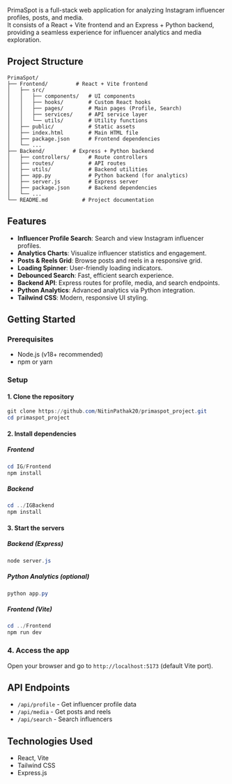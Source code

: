 PrimaSpot is a full-stack web application for analyzing Instagram influencer profiles, posts, and media.  
It consists of a React + Vite frontend and an Express + Python backend, providing a seamless experience for influencer analytics and media exploration.

## Project Structure

```
PrimaSpot/
├── Frontend/         # React + Vite frontend
│   ├── src/
│   │   ├── components/   # UI components
│   │   ├── hooks/        # Custom React hooks
│   │   ├── pages/        # Main pages (Profile, Search)
│   │   ├── services/     # API service layer
│   │   └── utils/        # Utility functions
│   ├── public/           # Static assets
│   ├── index.html        # Main HTML file
│   ├── package.json      # Frontend dependencies
│   └── ...
├── Backend/         # Express + Python backend
│   ├── controllers/      # Route controllers
│   ├── routes/           # API routes
│   ├── utils/            # Backend utilities
│   ├── app.py            # Python backend (for analytics)
│   ├── server.js         # Express server
│   ├── package.json      # Backend dependencies
│   └── ...
└── README.md           # Project documentation
```

## Features

- **Influencer Profile Search**: Search and view Instagram influencer profiles.
- **Analytics Charts**: Visualize influencer statistics and engagement.
- **Posts & Reels Grid**: Browse posts and reels in a responsive grid.
- **Loading Spinner**: User-friendly loading indicators.
- **Debounced Search**: Fast, efficient search experience.
- **Backend API**: Express routes for profile, media, and search endpoints.
- **Python Analytics**: Advanced analytics via Python integration.
- **Tailwind CSS**: Modern, responsive UI styling.

## Getting Started

### Prerequisites
- Node.js (v18+ recommended)
- npm or yarn

### Setup

#### 1. Clone the repository
```powershell
git clone https://github.com/NitinPathak20/primaspot_project.git
cd primaspot_project
```

#### 2. Install dependencies
##### Frontend
```powershell
cd IG/Frontend
npm install
```
##### Backend
```powershell
cd ../IGBackend
npm install
```

#### 3. Start the servers
##### Backend (Express)
```powershell
node server.js
```
##### Python Analytics (optional)
```powershell
python app.py
```
##### Frontend (Vite)
```powershell
cd ../Frontend
npm run dev
```

### 4. Access the app
Open your browser and go to `http://localhost:5173` (default Vite port).

## API Endpoints
- `/api/profile` - Get influencer profile data
- `/api/media` - Get posts and reels
- `/api/search` - Search influencers

## Technologies Used
- React, Vite
- Tailwind CSS
- Express.js
